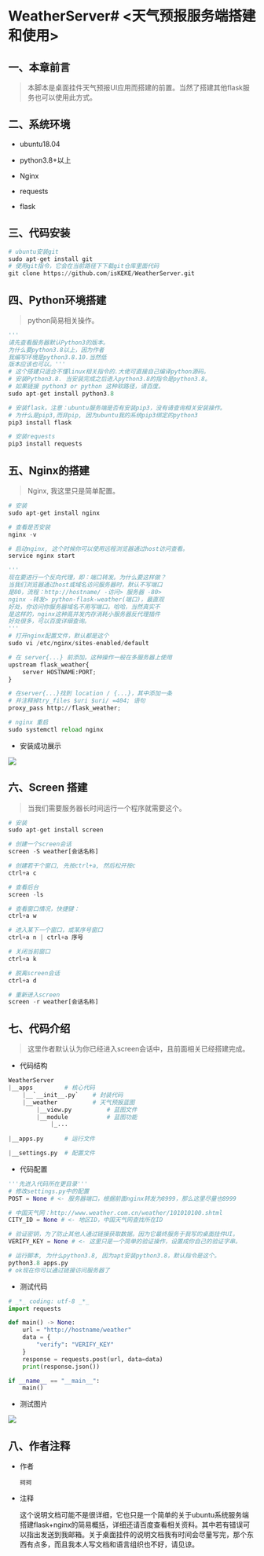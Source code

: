 # WeatherServer# <天气预报服务端搭建和使用>

## 一、本章前言

> 本脚本是桌面挂件天气预报UI应用而搭建的前置。当然了搭建其他flask服务也可以使用此方式。

## 二、系统环境

- ubuntu18.04
- python3.8+以上
- Nginx

- requests
- flask

## 三、代码安装

```python
# ubuntu安装git
sudo apt-get install git
# 使用git指令，它会在当前路径下下载git仓库里面代码
git clone https://github.com/isKEKE/WeatherServer.git
```

## 四、Python环境搭建

> python简易相关操作。

```python
'''
请先查看服务器默认Python3的版本。
为什么要python3.8以上，因为作者
我编写环境是python3.8.10.当然低
版本应该也可以。'''
# 这个搭建只适合不懂linux相关指令的.大佬可直接自己编译python源码。
# 安装Python3.8. 当安装完成之后进入python3.8的指令是python3.8。
# 如果链接 python3 or python 这种软路径，请百度。
sudo apt-get install python3.8

# 安装flask。注意：ubuntu服务端是否有安装pip3，没有请查询相关安装操作。
# 为什么是pip3,而非pip, 因为ubuntu我的系统pip3绑定的python3
pip3 install flask

# 安装requests
pip3 install requests
```

## 五、Nginx的搭建

> Nginx, 我这里只是简单配置。

```python
# 安装
sudo apt-get install nginx

# 查看是否安装
nginx -v

# 启动nginx, 这个时候你可以使用远程浏览器通过host访问查看。
service nginx start

'''
现在要进行一个反向代理，即：端口转发。为什么要这样做？
当我们浏览器通过host或域名访问服务器时，默认不写端口
是80，流程：http://hostname/ -访问> 服务器 -80>
nginx -转发> python-flask-weather(端口)，最直观
好处，你访问你服务器域名不用写端口。哈哈，当然真实不
是这样的，nginx这种高并发内存消耗小服务器反代理插件
好处很多，可以百度详细查询。
'''
# 打开nginx配置文件，默认都是这个
sudo vi /etc/nginx/sites-enabled/default

# 在 server{...} 前添加。这种操作一般在多服务器上使用
upstream flask_weather{
    server HOSTNAME:PORT;
}

# 在server{...}找到 location / {...}，其中添加一条
# 并注释掉try_files $uri $uri/ =404; 语句
proxy_pass http://flask_weather;

# nginx 重启
sudo systemctl reload nginx
```

- 安装成功展示

![](https://github.com/isKEKE/ImgLib/blob/main/%E6%9D%82%E9%A1%B9/66a5378e4cf9900de33c445a69e5f64.png?raw=true)

## 六、Screen 搭建

> 当我们需要服务器长时间运行一个程序就需要这个。

```python
# 安装
sudo apt-get install screen

# 创建一个screen会话
screen -S weather[会话名称]

# 创建若干个窗口, 先按ctrl+a, 然后松开按c
ctrl+a c

# 查看后台
screen -ls

# 查看窗口情况，快捷键：
ctrl+a w

# 进入某下一个窗口，或某序号窗口
ctrl+a n | ctrl+a 序号

# 关闭当前窗口
ctrl+a k

# 脱离screen会话
ctrl+a d

# 重新进入screen
screen -r weather[会话名称]
```

## 七、代码介绍

> 这里作者默认认为你已经进入screen会话中，且前面相关已经搭建完成。

- 代码结构

```python
WeatherServer
|__apps			# 核心代码
    |__`__init__.py` 	# 封装代码
    |__weather 			# 天气预报蓝图
     	|__view.py			# 蓝图文件
    	|__module			# 蓝图功能
        	|_...
        
|__apps.py 		# 运行文件

|__settings.py 	# 配置文件
```



- 代码配置

```python
'''先进入代码所在更目录'''
# 修改settings.py中的配置
POST = None # <- 服务器端口，根据前面nginx转发为8999，那么这里尽量也8999

# 中国天气网：http://www.weather.com.cn/weather/101010100.shtml
CITY_ID = None # <- 地区ID，中国天气网查找所在ID

# 验证密钥，为了防止其他人通过链接获取数据。因为它最终服务于我写的桌面挂件UI。
VERIFY_KEY = None # <- 这里只是一个简单的验证操作，设置成你自己的验证字串。

# 运行脚本, 为什么python3.8, 因为apt安装python3.8，默认指令是这个。
python3.8 apps.py
# ok现在你可以通过链接访问服务器了
```

- 测试代码

```python
# _*_ coding: utf-8 _*_
import requests

def main() -> None:
    url = "http://hostname/weather"
    data = {
        "verify": "VERIFY_KEY"
    }
    response = requests.post(url, data=data)
    print(response.json())

if __name__ == "__main__":
    main()
```

- 测试图片

![](https://github.com/isKEKE/ImgLib/blob/main/%E6%9D%82%E9%A1%B9/294823a05e8eb6fc95d84572d544ed9.png?raw=true)

## 八、作者注释

- 作者

  `珂珂`

- 注释

  这个说明文档可能不是很详细，它也只是一个简单的关于ubuntu系统服务端搭建flask+nginx的简易概括，详细还请百度查看相关资料。其中若有错误可以指出发送到我邮箱。关于桌面挂件的说明文档我有时间会尽量写完，那个东西有点多，而且我本人写文档和语言组织也不好，请见谅。

  
